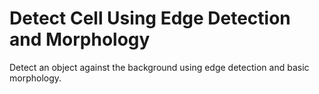# **Detect Cell Using Edge Detection and Morphology**

Detect an object against the background using edge detection and basic morphology.
